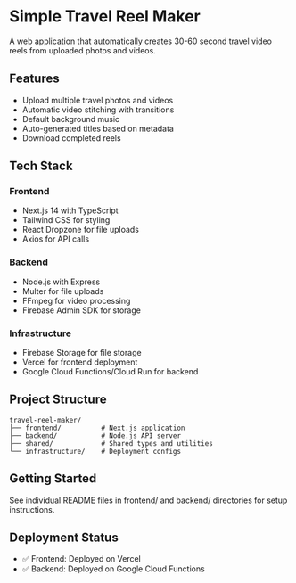 # Simple Travel Reel Maker

A web application that automatically creates 30-60 second travel video reels from uploaded photos and videos.

## Features

- Upload multiple travel photos and videos
- Automatic video stitching with transitions
- Default background music
- Auto-generated titles based on metadata
- Download completed reels

## Tech Stack

### Frontend
- Next.js 14 with TypeScript
- Tailwind CSS for styling
- React Dropzone for file uploads
- Axios for API calls

### Backend
- Node.js with Express
- Multer for file uploads
- FFmpeg for video processing
- Firebase Admin SDK for storage

### Infrastructure
- Firebase Storage for file storage
- Vercel for frontend deployment
- Google Cloud Functions/Cloud Run for backend

## Project Structure

```
travel-reel-maker/
├── frontend/          # Next.js application
├── backend/           # Node.js API server
├── shared/            # Shared types and utilities
└── infrastructure/    # Deployment configs
```

## Getting Started

See individual README files in frontend/ and backend/ directories for setup instructions.

## Deployment Status
- ✅ Frontend: Deployed on Vercel
- ✅ Backend: Deployed on Google Cloud Functions
